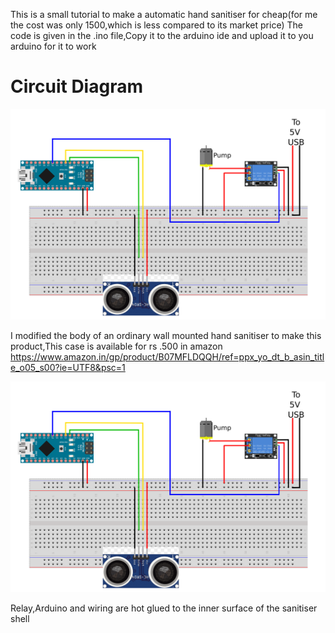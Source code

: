 This is a small tutorial to make a automatic hand sanitiser for cheap(for me the cost was only 1500,which is less compared to its market price)
The code is given in the .ino file,Copy it to the arduino ide and upload it to you arduino for it to work

<h1>Circuit Diagram</h1>

<img src="https://raw.githubusercontent.com/aswintb/Auto-Hand-Sanitiser-Arduino/main/Images/images/Circuit_diagram.png" >

I modified the body of an ordinary wall mounted hand sanitiser to make this product,This case is available for rs .500 in amazon https://www.amazon.in/gp/product/B07MFLDQQH/ref=ppx_yo_dt_b_asin_title_o05_s00?ie=UTF8&psc=1

<img src="https://raw.githubusercontent.com/aswintb/Auto-Hand-Sanitiser-Arduino/main/Images/images/Circuit_diagram.png" >

Relay,Arduino and wiring are hot glued to the inner surface of the sanitiser shell 

